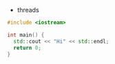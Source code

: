 - threads


```cpp
#include <iostream>

int main() {
  std::cout << "Hi" << std::endl;
  return 0;
}
```
